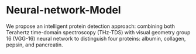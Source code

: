 # Neural-network-Model
We propose an intelligent protein detection approach: combining both Terahertz time-domain spectroscopy (THz-TDS) with visual geometry group 16 (VGG-16) neural network to distinguish four proteins: albumin, collagen, pepsin, and pancreatin.
